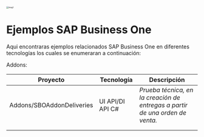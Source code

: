 <div style="text-align: left"><img src="https://i.ibb.co/J3SHgjK/Mesa-de-trabajo-2.png" alt="imag1" style="zoom:35%; text-align: left; " />
<h1Bienvenido a este repositorio</div>

# Ejemplos SAP Business One

Aqui encontraras ejemplos relacionados  SAP Business One en diferentes tecnologías los cuales se enumeraran a continuación:

Addons:

| Proyecto                  | Tecnología       | Descripción                                                  |
| ------------------------- | ---------------- | ------------------------------------------------------------ |
| Addons/SBOAddonDeliveries | UI API/DI API C# | *Prueba técnica, en la creación de entregas a partir de una orden de venta.* |
|                           |                  |                                                              |
|                           |                  |                                                              |


